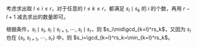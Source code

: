 考虑求出取 $l\leq i\leq r$，对于任意的 $l\leq k\leq r$，都满足 $s_i\mid s_k$ 的 $i$ 的个数，再用 $r-l+1$ 减去求出的数量即可。

根据条件，$s_i\mid s_l,\ s_i\mid s_{l+1},\ \cdots,\ s_i\mid s_r$，则 $s_i\mid\gcd_{k=l}^rs_k$，又因为 $s_i$ 也在 $\{s_l,\ s_{l+1},\ \cdots,\ s_r\}$ 中，则 $s_i=\gcd_{k=l}^rs_k=\min_{k=l}^rs_k$。